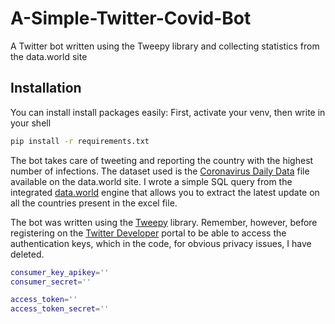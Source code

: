 # A-Simple-Twitter-Covid-Bot
A Twitter bot written using the Tweepy library and collecting statistics from the data.world site

## Installation

You can install install packages easily:
First, activate your venv, then write in your shell
```bash
pip install -r requirements.txt
```



The bot takes care of tweeting and reporting the country with the highest number of infections. The dataset used is the [Coronavirus Daily Data](https://data.world/markmarkoh/coronavirus-data) file available on the data.world site. I wrote a simple SQL query from the integrated [data.world](https://data.world/) engine that allows you to extract the latest update on all the countries present in the excel file.

The bot was written using the [Tweepy](https://www.tweepy.org/) library.
Remember, however, before registering on the [Twitter Developer](https://developer.twitter.com/en/apply-for-access) portal to be able to access the authentication keys, which in the code, for obvious privacy issues, I have deleted.
```bash
consumer_key_apikey=''
consumer_secret=''

access_token=''
access_token_secret=''
```
